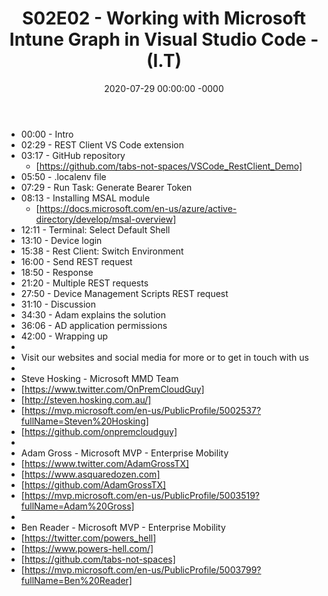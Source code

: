 ﻿---
layout: post
title: "S02E02 - Working with Microsoft Intune Graph in Visual Studio Code - (I.T)"
date: 2020-07-29 00:00:00 -0000
categories:
---
 * 00:00 - Intro
 * 02:29 - REST Client VS Code extension
 * 03:17 - GitHub repository
   -  [https://github.com/tabs-not-spaces/VSCode_RestClient_Demo]
 * 05:50 - .localenv file
 * 07:29 - Run Task: Generate Bearer Token
 * 08:13 - Installing MSAL module 
   - [https://docs.microsoft.com/en-us/azure/active-directory/develop/msal-overview]
 * 12:11 - Terminal: Select Default Shell
 * 13:10 - Device login
 * 15:38 - Rest Client: Switch Environment
 * 16:00 - Send REST request
 * 18:50 - Response
 * 21:20 - Multiple REST requests
 * 27:50 - Device Management Scripts REST request
 * 31:10 - Discussion
 * 34:30 - Adam explains the solution
 * 36:06 - AD application permissions 
 * 42:00 - Wrapping up
 * 
 * Visit our websites and social media for more or to get in touch with us
 * 
 * Steve Hosking - Microsoft MMD Team
 * [https://www.twitter.com/OnPremCloudGuy]
 * [http://steven.hosking.com.au/]
 * [https://mvp.microsoft.com/en-us/PublicProfile/5002537?fullName=Steven%20Hosking]
 * [https://github.com/onpremcloudguy]
 * 
 * Adam Gross - Microsoft MVP - Enterprise Mobility
 * [https://www.twitter.com/AdamGrossTX]
 * [https://www.asquaredozen.com]
 * [https://github.com/AdamGrossTX]
 * [https://mvp.microsoft.com/en-us/PublicProfile/5003519?fullName=Adam%20Gross]
 * 
 * Ben Reader - Microsoft MVP - Enterprise Mobility
 * [https://twitter.com/powers_hell]
 * [https://www.powers-hell.com/]
 * [https://github.com/tabs-not-spaces]
 * [https://mvp.microsoft.com/en-us/PublicProfile/5003799?fullName=Ben%20Reader]
